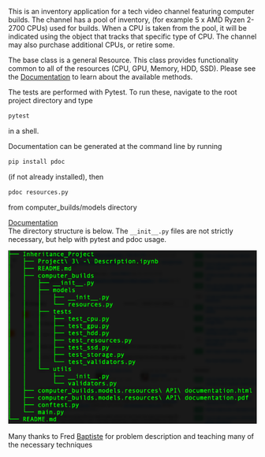 This is an inventory application for a tech video channel featuring computer builds.
The channel has a pool of inventory, (for example 5 x AMD Ryzen 2-2700 CPUs) used for builds.
When a CPU is taken from the pool, it will be indicated using the object that tracks that 
specific type of CPU. The channel may also purchase additional CPUs, or retire some.

The base class is a general Resource. This class provides functionality common to all of the resources (CPU, GPU, Memory, HDD, SSD).  Please see the [Documentation](https://dapopov-st.github.io/Inventory-classes-with-pytest-and-pdoc/#Resources.category) to learn about the available methods.

The tests are performed with Pytest.  To run these, navigate to the root project directory and type 
```bash 
pytest 
``` 
in a shell.

Documentation can be generated at the command line by running
```bash 
pip install pdoc
``` 
(if not already installed), then
```bash 
pdoc resources.py 
```
from computer_builds/models directory


[Documentation](https://dapopov-st.github.io/Inventory-classes-with-pytest-and-pdoc/#Resources.category)
<br/>The directory structure is below. The `__init__.py` files are not strictly necessary, but help with pytest and pdoc usage.

![alt text](https://github.com/dapopov-st/Inventory-classes-with-pytest-and-pdoc/blob/main/directory_struct.png?raw=true)

Many thanks to Fred [Baptiste](https://www.udemy.com/user/fredbaptiste/) for problem description and teaching many of the necessary techniques


